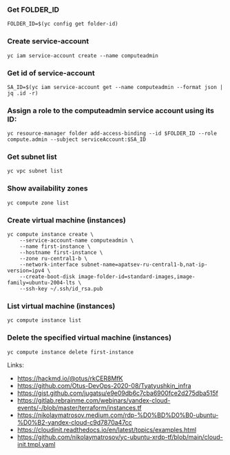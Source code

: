 ### Get FOLDER_ID
```
FOLDER_ID=$(yc config get folder-id)
```

### Create service-account
```
yc iam service-account create --name computeadmin
```

### Get id of service-account
```
SA_ID=$(yc iam service-account get --name computeadmin --format json | jq .id -r)
```

### Assign a role to the computeadmin service account using its ID:
```
yc resource-manager folder add-access-binding --id $FOLDER_ID --role compute.admin --subject serviceAccount:$SA_ID
```
### Get subnet list
```
yc vpc subnet list
```

### Show availability zones
```
yc compute zone list
```

### Create virtual machine (instances)
```
yc compute instance create \
    --service-account-name computeadmin \
    --name first-instance \
    --hostname first-instance \
    --zone ru-central1-b \
    --network-interface subnet-name=apatsev-ru-central1-b,nat-ip-version=ipv4 \
    --create-boot-disk image-folder-id=standard-images,image-family=ubuntu-2004-lts \
    --ssh-key ~/.ssh/id_rsa.pub
```

### List virtual machine (instances)
```
yc compute instance list
```

### Delete the specified virtual machine (instances)
```
yc compute instance delete first-instance
```

Links:
 - https://hackmd.io/@otus/rkCER8MfK
 - https://github.com/Otus-DevOps-2020-08/Tyatyushkin_infra
 - https://gist.github.com/jugatsu/e9e09db6c7cba6900fce2d275dba515f
 - https://gitlab.rebrainme.com/webinars/yandex-cloud-events/-/blob/master/terraform/instances.tf
 - https://nikolaymatrosov.medium.com/rdp-%D0%BD%D0%B0-ubuntu-%D0%B2-yandex-cloud-c9d7870a47cc
 - https://cloudinit.readthedocs.io/en/latest/topics/examples.html
 - https://github.com/nikolaymatrosov/yc-ubuntu-xrdp-tf/blob/main/cloud-init.tmpl.yaml
 